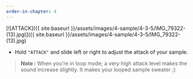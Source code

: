 ```yaml
---
order-in-chapter: 4
---
```


[![ATTACK]({{ site.baseurl }}/assets/images/4-sample/4-3-5/IMG_79322-(13).jpg)]({{
site.baseurl }}/assets/images/4-sample/4-3-5/IMG_79322-(13).jpg)

- Hold `"ATTACK"` and slide left or right to adjust the attack of your sample.

> **Note :** When you're in loop mode, a very high attack level makes the sound increase slightly. It makes your looped
> sample sweater ;)
